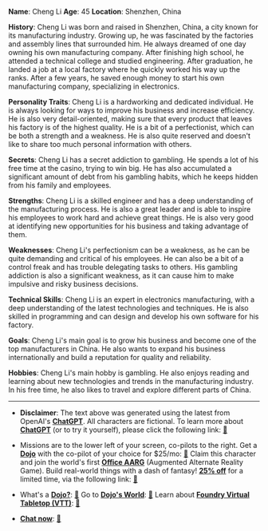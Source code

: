 **Name**: Cheng Li
**Age**: 45
**Location**: Shenzhen, China

**History**: Cheng Li was born and raised in Shenzhen, China, a city known for its manufacturing industry. Growing up, he was fascinated by the factories and assembly lines that surrounded him. He always dreamed of one day owning his own manufacturing company. After finishing high school, he attended a technical college and studied engineering. After graduation, he landed a job at a local factory where he quickly worked his way up the ranks. After a few years, he saved enough money to start his own manufacturing company, specializing in electronics.

**Personality Traits**: Cheng Li is a hardworking and dedicated individual. He is always looking for ways to improve his business and increase efficiency. He is also very detail-oriented, making sure that every product that leaves his factory is of the highest quality. He is a bit of a perfectionist, which can be both a strength and a weakness. He is also quite reserved and doesn't like to share too much personal information with others.

**Secrets**: Cheng Li has a secret addiction to gambling. He spends a lot of his free time at the casino, trying to win big. He has also accumulated a significant amount of debt from his gambling habits, which he keeps hidden from his family and employees.

**Strengths**: Cheng Li is a skilled engineer and has a deep understanding of the manufacturing process. He is also a great leader and is able to inspire his employees to work hard and achieve great things. He is also very good at identifying new opportunities for his business and taking advantage of them.

**Weaknesses**: Cheng Li's perfectionism can be a weakness, as he can be quite demanding and critical of his employees. He can also be a bit of a control freak and has trouble delegating tasks to others. His gambling addiction is also a significant weakness, as it can cause him to make impulsive and risky business decisions.

**Technical Skills**: Cheng Li is an expert in electronics manufacturing, with a deep understanding of the latest technologies and techniques. He is also skilled in programming and can design and develop his own software for his factory.

**Goals**: Cheng Li's main goal is to grow his business and become one of the top manufacturers in China. He also wants to expand his business internationally and build a reputation for quality and reliability.

**Hobbies**: Cheng Li's main hobby is gambling. He also enjoys reading and learning about new technologies and trends in the manufacturing industry. In his free time, he also likes to travel and explore different parts of China.
 

---
* **Disclaimer**: The text above was generated using the latest from OpenAI's [**ChatGPT**](https://openai.com/blog/chatgpt/).  All characters are fictional.  To learn more about [**ChatGPT**](https://openai.com/blog/chatgpt/) (or to try it yourself), please click the following link: [:closed_book:](https://openai.com/blog/chatgpt/)

* Missions are to the lower left of your screen, co-pilots to the right. Get a [**Dojo**](https://workmates.live/marketplace) with the co-pilot of your choice for $25/mo: [:green_book:](https://workmates.live/marketplace) Claim this character and join the world's first [**Office AARG**](https://dojos.world) (Augmented Alternate Reality Game). Build real-world things with a dash of fantasy! [**25% off**](https://blog.workmates.live/deal-on-a-dojo) for a limited time, via the following link: [:green_book:](https://blog.workmates.live/deal-on-a-dojo) 

* What's a [**Dojo?**](https://workdojos.com): [:blue_book:](https://workdojos.com)  Go to [**Dojo's World**](https://dojos.world): [:blue_book:](https://dojos.world)  Learn about [**Foundry Virtual Tabletop (VTT)**](https://foundryvtt.com): [:closed_book:](https://foundryvtt.com/)

* [**Chat now**](https://chat.workmates.live/channel/support): [:ledger:](https://chat.workmates.live/channel/support)